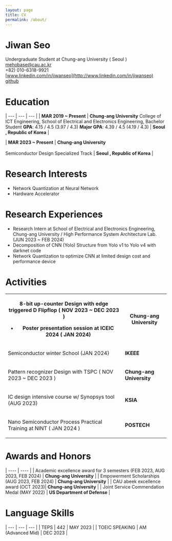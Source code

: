 ```yaml
---
layout: page
title: CV
permalink: /about/
---
```


# Jiwan Seo
Undergraduate Student at Chung-ang University ( Seoul )<br>
[mehobase@cau.ac.kr](mailto:mehobase@cau.ac.kr)<br>
+82) 010-6318-9921<br>
[www.linkedin.com/in/jiwanseo](http://www.linkedin.com/in/jiwanseo)<br>
[github](https://github.com/J1wanSeo)


# Education
| --- | --- | --- |
| **MAR 2019 ~ Present** | **Chung-ang University** College of ICT Engineering, School of Electrical and Electronics Engineering, Bachelor Student **GPA**: 4.15 / 4.5 (3.97 / 4.3) **Major GPA**: 4.39 / 4.5 (4.19 / 4.3) | **Seoul , Republic of Korea** |

| **MAR 2023 ~ Present** | **Chung-ang University**<br><br>Semiconductor Design Specialized Track | **Seoul , Republic of Korea** |

# Research Interests

- Network Quantization at Neural Network
- Hardware Accelerator

# Research Experiences

- Research Intern at School of Electrical and Electronics Engineering, Chung-ang University / High Performance System Architecture Lab. (JUN 2023 ~ FEB 2024)
- Decomposition of CNN (Yolo) Structure from Yolo v1 to Yolo v4 with darknet code
- Network Quantization to optimize CNN at limited design cost and performance device

# Activities

<table><tbody><tr><th><p>8-bit up-counter Design with edge triggered D Flipflop ( NOV 2023 ~ DEC 2023 )</p><ul><li>Poster presentation session at ICEIC 2024 ( JAN 2024)</li></ul></th><th><p><strong>Chung-ang University</strong></p></th></tr><tr><td><p>Semiconductor winter School (JAN 2024)</p></td><td><p><strong>IKEEE</strong></p></td></tr><tr><td><p>Pattern recognizer Design with TSPC ( NOV 2023 ~ DEC 2023 )</p></td><td><p><strong>Chung-ang University</strong></p></td></tr><tr><td><p>IC design intensive course w/ Synopsys tool (AUG 2023)</p></td><td><p><strong>KSIA</strong></p></td></tr><tr><td><p>Nano Semiconductor Process Practical Training at NINT ( JAN 2024 )</p></td><td><p><strong>POSTECH</strong></p></td></tr></tbody></table>

# Awards and Honors
| ---- | ---- |
| Academic excellence award for 3 semesters (FEB 2023, AUG 2023, FEB 2024) | **Chung-ang University** |
| Empowerment Scholarships (AUG 2023, FEB 2024) | **Chung-ang University** |
| CAU abeek excellence award (OCT 2023)| **Chung-ang University** |
| Joint Service Commendation Medal (MAY 2022) | **US Department of Defense** |

# Language Skills


| --- | --- | --- |
| TEPS | 442 | MAY 2023 |
| TOEIC SPEAKING | AM (Advanced Mid) | DEC 2023 |